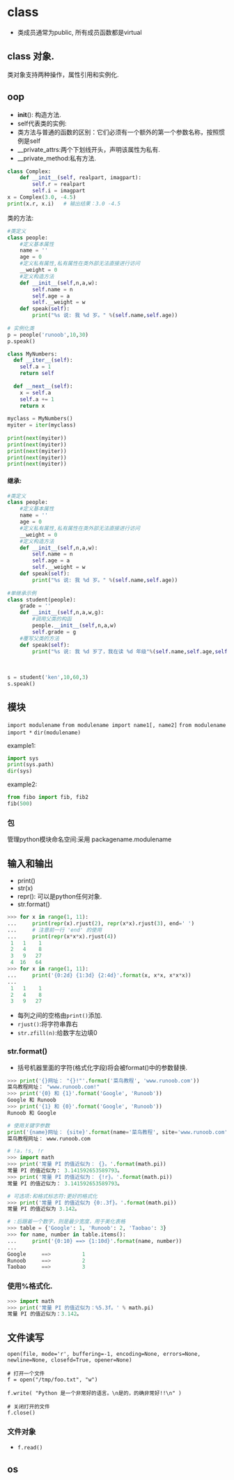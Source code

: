 # class
- 类成员通常为public, 所有成员函数都是virtual
## class 对象.
类对象支持两种操作，属性引用和实例化.

## oop

- __init__(): 构造方法.
- self代表类的实例:
- 类方法与普通的函数的区别：它们必须有一个额外的第一个参数名称，按照惯例是self
- __private_attrs:两个下划线开头，声明该属性为私有.
- __private_method:私有方法.


```python
class Complex:
    def __init__(self, realpart, imagpart):
        self.r = realpart
        self.i = imagpart
x = Complex(3.0, -4.5)
print(x.r, x.i)   # 输出结果：3.0 -4.5
```

类的方法:
```python
#类定义
class people:
    #定义基本属性
    name = ''
    age = 0
    #定义私有属性,私有属性在类外部无法直接进行访问
    __weight = 0
    #定义构造方法
    def __init__(self,n,a,w):
        self.name = n
        self.age = a
        self.__weight = w
    def speak(self):
        print("%s 说: 我 %d 岁。" %(self.name,self.age))
 
# 实例化类
p = people('runoob',10,30)
p.speak()
```



```python
class MyNumbers:
  def __iter__(self):
    self.a = 1
    return self
 
  def __next__(self):
    x = self.a
    self.a += 1
    return x
 
myclass = MyNumbers()
myiter = iter(myclass)
 
print(next(myiter))
print(next(myiter))
print(next(myiter))
print(next(myiter))
print(next(myiter))
```
#### 继承:
```python
#类定义
class people:
    #定义基本属性
    name = ''
    age = 0
    #定义私有属性,私有属性在类外部无法直接进行访问
    __weight = 0
    #定义构造方法
    def __init__(self,n,a,w):
        self.name = n
        self.age = a
        self.__weight = w
    def speak(self):
        print("%s 说: 我 %d 岁。" %(self.name,self.age))
 
#单继承示例
class student(people):
    grade = ''
    def __init__(self,n,a,w,g):
        #调用父类的构函
        people.__init__(self,n,a,w)
        self.grade = g
    #覆写父类的方法
    def speak(self):
        print("%s 说: 我 %d 岁了，我在读 %d 年级"%(self.name,self.age,self.grade))
 
 
 
s = student('ken',10,60,3)
s.speak()
```

## 模块
`import modulename`
`from modulename import name1[, name2]`
`from modulename import *`
`dir(modulename)`

example1:
```python
import sys
print(sys.path)
dir(sys)
```

example2:
```python
from fibo import fib, fib2
fib(500)
```

### 包
管理python模块命名空间:采用 packagename.modulename

## 输入和输出
- print()
- str(x)
- repr(): 可以是python任何对象.
- str.format()



```python
>>> for x in range(1, 11):
...     print(repr(x).rjust(2), repr(x*x).rjust(3), end=' ')
...     # 注意前一行 'end' 的使用
...     print(repr(x*x*x).rjust(4))
 1   1    1
 2   4    8
 3   9   27
 4  16   64
>>> for x in range(1, 11):
...     print('{0:2d} {1:3d} {2:4d}'.format(x, x*x, x*x*x))
...
 1   1    1
 2   4    8
 3   9   27
```
- 每列之间的空格由`print()`添加.
- `rjust()`:将字符串靠右
- `str.zfill(n)`:给数字左边填0

### str.format()
- 括号机器里面的字符(格式化字段)将会被format()中的参数替换.

```python
>>> print('{}网址： "{}!"'.format('菜鸟教程', 'www.runoob.com'))
菜鸟教程网址： "www.runoob.com!"
>>> print('{0} 和 {1}'.format('Google', 'Runoob'))
Google 和 Runoob
>>> print('{1} 和 {0}'.format('Google', 'Runoob'))
Runoob 和 Google

# 使用关键字参数
print('{name}网址： {site}'.format(name='菜鸟教程', site='www.runoob.com'))
菜鸟教程网址： www.runoob.com

# !a，!s, !r
>>> import math
>>> print('常量 PI 的值近似为： {}。'.format(math.pi))
常量 PI 的值近似为： 3.141592653589793。
>>> print('常量 PI 的值近似为： {!r}。'.format(math.pi))
常量 PI 的值近似为： 3.141592653589793。

# 可选项:和格式标志符:更好的格式化
>>> print('常量 PI 的值近似为 {0:.3f}。'.format(math.pi))
常量 PI 的值近似为 3.142。

# :后跟着一个数字，则是最少宽度，用于美化表格
>>> table = {'Google': 1, 'Runoob': 2, 'Taobao': 3}
>>> for name, number in table.items():
...     print('{0:10} ==> {1:10d}'.format(name, number))
...
Google     ==>          1
Runoob     ==>          2
Taobao     ==>          3
```

### 使用%格式化.

```python
>>> import math
>>> print('常量 PI 的值近似为：%5.3f。' % math.pi)
常量 PI 的值近似为：3.142。
```

## 文件读写
`open(file, mode='r', buffering=-1, encoding=None, errors=None, newline=None, closefd=True, opener=None)
`
```
# 打开一个文件
f = open("/tmp/foo.txt", "w")

f.write( "Python 是一个非常好的语言。\n是的，的确非常好!!\n" )

# 关闭打开的文件
f.close()

```

### 文件对象
- `f.read()`

## os
